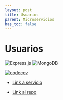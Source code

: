 ```yaml
---
layout: post
title: Usuarios
parent: Microservicios
has_toc: false
---
```


# Usuarios 

![Express.js](https://img.shields.io/badge/express.js-%23404d59.svg?style=for-the-badge&logo=express&logoColor=%2361DAFB) ![MongoDB](https://img.shields.io/badge/MongoDB-%234ea94b.svg?style=for-the-badge&logo=mongodb&logoColor=white)

[![codecov](https://codecov.io/gh/ubademy-inc/ubademy-usuarios/branch/main/graph/badge.svg?token=PV9A3O1TUS)](https://codecov.io/gh/ubademy-inc/ubademy-cursos)

* [Link a servicio](https://ubademy-grupo-13-usuarios.herokuapp.com/)

* [Link al repo](https://github.com/ubademy-inc/ubademy-usuarios)
